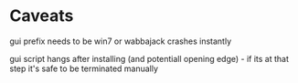 # Caveats

gui prefix needs to be win7 or wabbajack crashes instantly

gui script hangs after installing (and potentiall opening edge) - if its at that step it's safe to be terminated manually
